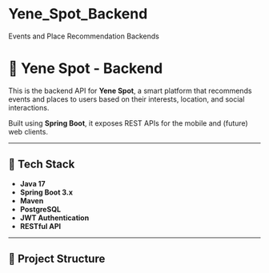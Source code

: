 # Yene_Spot_Backend
Events and Place Recommendation Backends


# 🧠 Yene Spot - Backend

This is the backend API for **Yene Spot**, a smart platform that recommends events and places to users based on their interests, location, and social interactions.

Built using **Spring Boot**, it exposes REST APIs for the mobile and (future) web clients.

---

## 🚀 Tech Stack

- **Java 17**
- **Spring Boot 3.x**
- **Maven**
- **PostgreSQL**
- **JWT Authentication**
- **RESTful API**

---

## 📂 Project Structure

